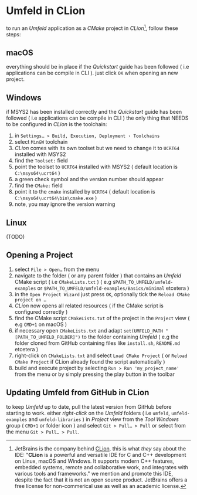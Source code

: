 # Umfeld in CLion

to run an *Umfeld* application as a *CMake* project in *CLion*[^1], follow these steps:

## macOS

everything should be in place if the *Quickstart* guide has been followed ( i.e applications can be compile in CLI ). just click `OK` when opening an new project.

## Windows

if MSYS2 has been installed correctly and the *Quickstart* guide has been followed ( i.e applications can be compile in CLI ) the only thing that NEEDS to be configured in *CLion* is the toolchain:

1. in `Settings… > Build, Execution, Deployment › Toolchains`
2. select `MinGW` toolchain
3. *CLion* comes with its own toolset but we need to change it to `UCRT64` installed with MSYS2
4. find the `Toolset:` field
5. point the toolset to `UCRT64` installed with MSYS2 ( default location is `C:\msys64\ucrt64` )
6. a green check symbol and the version number should appear
7. find the `CMake:` field
8. point it to the `cmake` installed by `UCRT64` ( default location is `C:\msys64\ucrt64\bin\cmake.exe` )
9. note, you may ignore the version warning

## Linux

(TODO)

## Opening a Project

1. select `File > Open…` from the menu 
2. navigate to the folder ( or any parent folder ) that contains an *Umfeld* CMake script ( i.e `CMakeLists.txt` ) ( e.g `$PATH_TO_UMFELD/umfeld-examples` or `$PATH_TO_UMFELD/umfeld-examples/Basics/minimal` etcetera )
3. in the `Open Project Wizard` just press `OK`, optionally tick the `Reload CMake project on …`
4. *CLion* now opens all related resources ( if the CMake script is configured correctly )
5. find the CMake script `CMakeLists.txt` of the project in the `Project` view ( e.g `CMD+1` on macOS )
6. if necessary open `CMakeLists.txt` and adapt `set(UMFELD_PATH "[PATH_TO_UMFELD_FOLDER]")` to the folder containing *Umfeld* ( e.g the folder cloned from GitHub containing files like `install.sh`, `README.md` etcetera )
7. right-click on `CMakeLists.txt` and select `Load CMake Project` ( or `Reload CMake Project` if CLion already found the script automatically )
8. build and execute project by selecting `Run > Run 'my_project_name'` from the menu or by simply pressing the play button in the toolbar

## Updating Umfeld from GitHub in CLion

to keep *Umfeld* up to date, pull the latest version from GitHub before starting to work. either *right-click* on the *Umfeld* folders ( i.e `umfeld`, `umfeld-examples` and `umfeld-libraries` ) in *Project* view from the *Tool Windows* group ( `CMD+1` or folder icon ) and select `Git > Pull… > Pull` or select from the menu `Git > Pull… > Pull`.

[^1]: JetBrains is the company behind [CLion](https://www.jetbrains.com/de-de/clion/). this is what *they* say about the IDE: "**CLion** is a powerful and versatile IDE for C and C++ development on Linux, macOS and Windows. It supports modern C++ features, embedded systems, remote and collaborative work, and integrates with various tools and frameworks." we mention and promote this IDE, despite the fact that it is not an open source product. JetBrains offers a free license for non-commerical use as well as an academic license. 
